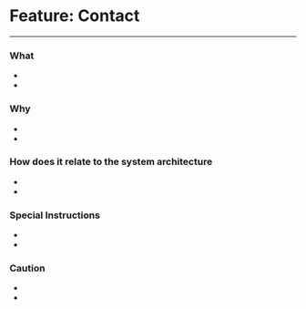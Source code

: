 # Feature: Contact
--------------------------------------------------------

### What

-
-

### Why

-
-

### How does it relate to the system architecture

-
-

### Special Instructions

-
-


### Caution

-
-
